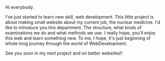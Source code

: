 Hi everybody.

I've just started to learn new skill, web development. This little project is about making small website about my current job, the nuclear medicine.
I'd like to introduce you this department. The structure, what kinds of examinations we do and what methods we use. I really hope, 
you'll enjoy this web and learn something new.
To me, I hope, it's just beginning of whole long journey through the world of WebDevelopment.

See you soon in my next project and on better websites!!
